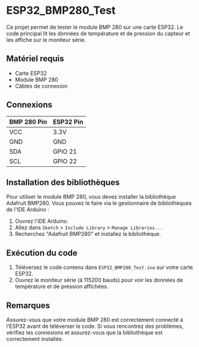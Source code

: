 # ESP32_BMP280_Test

Ce projet permet de tester le module BMP 280 sur une carte ESP32. Le code principal lit les données de température et de pression du capteur et les affiche sur le moniteur série.

## Matériel requis

- Carte ESP32
- Module BMP 280
- Câbles de connexion

## Connexions

| BMP 280 Pin | ESP32 Pin |
|-------------|-----------|
| VCC         | 3.3V     |
| GND         | GND      |
| SDA         | GPIO 21  |
| SCL         | GPIO 22  |

## Installation des bibliothèques

Pour utiliser le module BMP 280, vous devez installer la bibliothèque Adafruit BMP280. Vous pouvez le faire via le gestionnaire de bibliothèques de l'IDE Arduino :

1. Ouvrez l'IDE Arduino.
2. Allez dans `Sketch` > `Include Library` > `Manage Libraries...`
3. Recherchez "Adafruit BMP280" et installez la bibliothèque.

## Exécution du code

1. Téléversez le code contenu dans `ESP32_BMP280_Test.ino` sur votre carte ESP32.
2. Ouvrez le moniteur série (à 115200 bauds) pour voir les données de température et de pression affichées.

## Remarques

Assurez-vous que votre module BMP 280 est correctement connecté à l'ESP32 avant de téléverser le code. Si vous rencontrez des problèmes, vérifiez les connexions et assurez-vous que la bibliothèque est correctement installée.